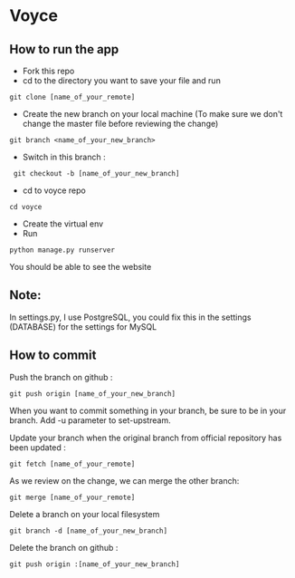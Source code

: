 # Voyce
## How to run the app
* Fork this repo
* cd to the directory you want to save your file and run 
```
git clone [name_of_your_remote]
```
* Create the new branch on your local machine (To make sure we don't change the master file before reviewing the change)
```
git branch <name_of_your_new_branch>
```

* Switch in this branch :
```
 git checkout -b [name_of_your_new_branch]
```
* cd to voyce repo
```
cd voyce
```
* Create the virtual env
* Run
```
python manage.py runserver
```
You should be able to see the website

## Note:
In settings.py, I use PostgreSQL, you could fix this in the settings (DATABASE) for the settings for MySQL

## How to commit
Push the branch on github :
```
git push origin [name_of_your_new_branch]
```
When you want to commit something in your branch, be sure to be in your branch. Add -u parameter to set-upstream.

Update your branch when the original branch from official repository has been updated :
```
git fetch [name_of_your_remote]
```
As we review on the change, we can merge the other branch:
```
git merge [name_of_your_remote]
```
Delete a branch on your local filesystem
```
git branch -d [name_of_your_new_branch]
```
Delete the branch on github :
```
git push origin :[name_of_your_new_branch]
```
